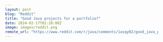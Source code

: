 ```yaml
---
layout: post
blog: "Reddit"
title: "Good Java projects for a portfolio?"
date: 2024-02-17T02:28:08Z
image: images/reddit.png
remote_url: "https://www.reddit.com/r/java/comments/1asqy02/good_java_projects_for_a_portfolio/"
---
```


